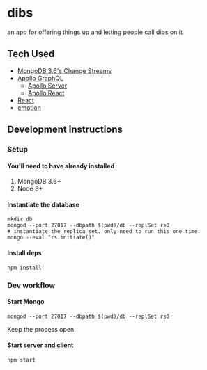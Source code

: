 # dibs

an app for offering things up and letting people call dibs on it

## Tech Used

* [MongoDB 3.6's Change Streams](https://docs.mongodb.com/manual/changeStreams/)
* [Apollo GraphQL](https://www.apollographql.com/)
  * [Apollo Server](https://www.apollographql.com/docs/apollo-server/)
  * [Apollo React](https://www.apollographql.com/docs/react/)
* [React](https://reactjs.org/)
* [emotion](https://emotion.sh/)

## Development instructions

### Setup

#### You'll need to have already installed

1. MongoDB 3.6+
2. Node 8+

#### Instantiate the database

```
mkdir db
mongod --port 27017 --dbpath $(pwd)/db --replSet rs0
# instantiate the replica set. only need to run this one time.
mongo --eval "rs.initiate()"
```

#### Install deps

```
npm install
```

### Dev workflow

#### Start Mongo

```
mongod --port 27017 --dbpath $(pwd)/db --replSet rs0
```

Keep the process open.

#### Start server and client

```
npm start
```

